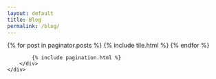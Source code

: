 ```yaml
---
layout: default
title: Blog
permalink: /blog/
---
```


<div class="container">
    <div class="row">
        <div class="col-md-12">
            {% for post in paginator.posts %}
                {% include tile.html %}
            {% endfor %}

            {% include pagination.html %}
        </div>
    </div>
</div>
